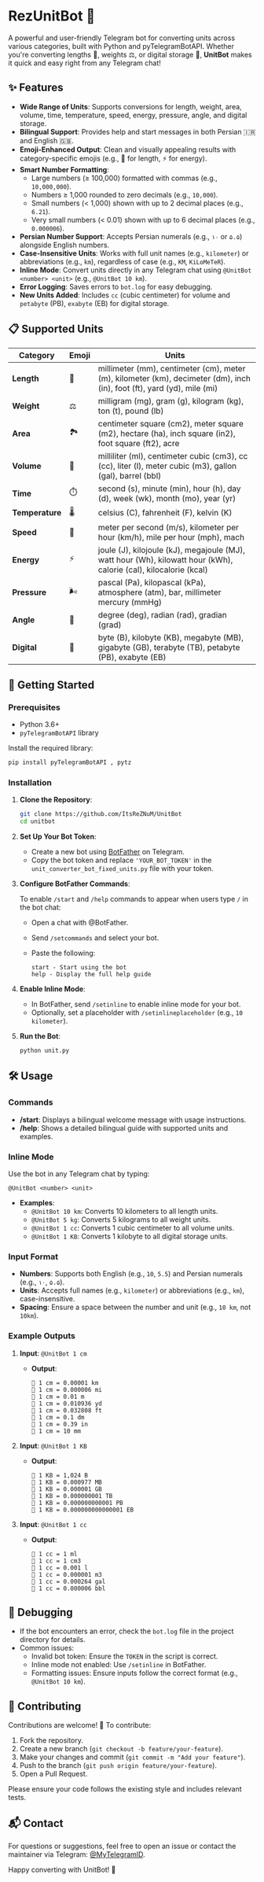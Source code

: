 # RezUnitBot 🚀

A powerful and user-friendly Telegram bot for converting units across various categories, built with Python and pyTelegramBotAPI. Whether you're converting lengths 📏, weights ⚖️, or digital storage 💾, **UnitBot** makes it quick and easy right from any Telegram chat!

## ✨ Features

- **Wide Range of Units**: Supports conversions for length, weight, area, volume, time, temperature, speed, energy, pressure, angle, and digital storage.
- **Bilingual Support**: Provides help and start messages in both Persian 🇮🇷 and English 🇬🇧.
- **Emoji-Enhanced Output**: Clean and visually appealing results with category-specific emojis (e.g., 📏 for length, ⚡️ for energy).
- **Smart Number Formatting**:
  - Large numbers (≥ 100,000) formatted with commas (e.g., `10,000,000`).
  - Numbers ≥ 1,000 rounded to zero decimals (e.g., `10,000`).
  - Small numbers (< 1,000) shown with up to 2 decimal places (e.g., `6.21`).
  - Very small numbers (< 0.01) shown with up to 6 decimal places (e.g., `0.000006`).
- **Persian Number Support**: Accepts Persian numerals (e.g., `۱۰` or `۵.۵`) alongside English numbers.
- **Case-Insensitive Units**: Works with full unit names (e.g., `kilometer`) or abbreviations (e.g., `km`), regardless of case (e.g., `KM`, `KiLoMeTeR`).
- **Inline Mode**: Convert units directly in any Telegram chat using `@UnitBot <number> <unit>` (e.g., `@UnitBot 10 km`).
- **Error Logging**: Saves errors to `bot.log` for easy debugging.
- **New Units Added**: Includes `cc` (cubic centimeter) for volume and `petabyte` (PB), `exabyte` (EB) for digital storage.

## 📋 Supported Units

| Category       | Emoji | Units                                                                 |
|----------------|-------|----------------------------------------------------------------------|
| **Length**     | 📏    | millimeter (mm), centimeter (cm), meter (m), kilometer (km), decimeter (dm), inch (in), foot (ft), yard (yd), mile (mi) |
| **Weight**     | ⚖️    | milligram (mg), gram (g), kilogram (kg), ton (t), pound (lb)         |
| **Area**       | 🏞️    | centimeter square (cm2), meter square (m2), hectare (ha), inch square (in2), foot square (ft2), acre |
| **Volume**     | 🧴    | milliliter (ml), centimeter cubic (cm3), cc (cc), liter (l), meter cubic (m3), gallon (gal), barrel (bbl) |
| **Time**       | ⏱️    | second (s), minute (min), hour (h), day (d), week (wk), month (mo), year (yr) |
| **Temperature**| 🌡️   | celsius (C), fahrenheit (F), kelvin (K)                             |
| **Speed**      | 🚀    | meter per second (m/s), kilometer per hour (km/h), mile per hour (mph), mach |
| **Energy**     | ⚡️    | joule (J), kilojoule (kJ), megajoule (MJ), watt hour (Wh), kilowatt hour (kWh), calorie (cal), kilocalorie (kcal) |
| **Pressure**   | 🌬️    | pascal (Pa), kilopascal (kPa), atmosphere (atm), bar, millimeter mercury (mmHg) |
| **Angle**      | 📐    | degree (deg), radian (rad), gradian (grad)                          |
| **Digital**    | 💾    | byte (B), kilobyte (KB), megabyte (MB), gigabyte (GB), terabyte (TB), petabyte (PB), exabyte (EB) |

## 🚀 Getting Started

### Prerequisites

- Python 3.6+
- `pyTelegramBotAPI` library

Install the required library:

```bash
pip install pyTelegramBotAPI , pytz
```

### Installation

1. **Clone the Repository**:

   ```bash
   git clone https://github.com/ItsReZNuM/UnitBot
   cd unitbot
   ```

2. **Set Up Your Bot Token**:

   - Create a new bot using [BotFather](https://t.me/BotFather) on Telegram.
   - Copy the bot token and replace `'YOUR_BOT_TOKEN'` in the `unit_converter_bot_fixed_units.py` file with your token.

3. **Configure BotFather Commands**:

   To enable `/start` and `/help` commands to appear when users type `/` in the bot chat:

   - Open a chat with @BotFather.
   - Send `/setcommands` and select your bot.
   - Paste the following:

     ```
     start - Start using the bot
     help - Display the full help guide
     ```

4. **Enable Inline Mode**:

   - In BotFather, send `/setinline` to enable inline mode for your bot.
   - Optionally, set a placeholder with `/setinlineplaceholder` (e.g., `10 kilometer`).

5. **Run the Bot**:

   ```bash
   python unit.py
   ```

## 🛠️ Usage

### Commands

- **/start**: Displays a bilingual welcome message with usage instructions.
- **/help**: Shows a detailed bilingual guide with supported units and examples.

### Inline Mode

Use the bot in any Telegram chat by typing:

```
@UnitBot <number> <unit>
```

- **Examples**:
  - `@UnitBot 10 km`: Converts 10 kilometers to all length units.
  - `@UnitBot 5 kg`: Converts 5 kilograms to all weight units.
  - `@UnitBot 1 cc`: Converts 1 cubic centimeter to all volume units.
  - `@UnitBot 1 KB`: Converts 1 kilobyte to all digital storage units.

### Input Format

- **Numbers**: Supports both English (e.g., `10`, `5.5`) and Persian numerals (e.g., `۱۰`, `۵.۵`).
- **Units**: Accepts full names (e.g., `kilometer`) or abbreviations (e.g., `km`), case-insensitive.
- **Spacing**: Ensure a space between the number and unit (e.g., `10 km`, not `10km`).

### Example Outputs

1. **Input**: `@UnitBot 1 cm`
   - **Output**:
     ```
     📏 1 cm = 0.00001 km
     📏 1 cm = 0.000006 mi
     📏 1 cm = 0.01 m
     📏 1 cm = 0.010936 yd
     📏 1 cm = 0.032808 ft
     📏 1 cm = 0.1 dm
     📏 1 cm = 0.39 in
     📏 1 cm = 10 mm
     ```

2. **Input**: `@UnitBot 1 KB`
   - **Output**:
     ```
     💾 1 KB = 1,024 B
     💾 1 KB = 0.000977 MB
     💾 1 KB = 0.000001 GB
     💾 1 KB = 0.000000001 TB
     💾 1 KB = 0.000000000001 PB
     💾 1 KB = 0.000000000000001 EB
     ```

3. **Input**: `@UnitBot 1 cc`
   - **Output**:
     ```
     🧴 1 cc = 1 ml
     🧴 1 cc = 1 cm3
     🧴 1 cc = 0.001 l
     🧴 1 cc = 0.000001 m3
     🧴 1 cc = 0.000264 gal
     🧴 1 cc = 0.000006 bbl
     ```

## 🐛 Debugging

- If the bot encounters an error, check the `bot.log` file in the project directory for details.
- Common issues:
  - Invalid bot token: Ensure the `TOKEN` in the script is correct.
  - Inline mode not enabled: Use `/setinline` in BotFather.
  - Formatting issues: Ensure inputs follow the correct format (e.g., `@UnitBot 10 km`).

## 🤝 Contributing

Contributions are welcome! 🎉 To contribute:

1. Fork the repository.
2. Create a new branch (`git checkout -b feature/your-feature`).
3. Make your changes and commit (`git commit -m "Add your feature"`).
4. Push to the branch (`git push origin feature/your-feature`).
5. Open a Pull Request.

Please ensure your code follows the existing style and includes relevant tests.



## 📬 Contact

For questions or suggestions, feel free to open an issue or contact the maintainer via Telegram: [@MyTelegramID](https://t.me/ItsReZNuM).

Happy converting with UnitBot! 🎉